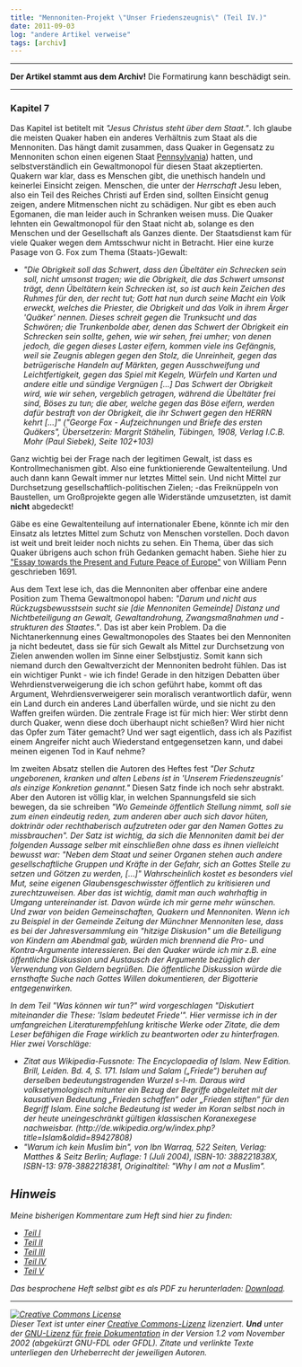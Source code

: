 ```yaml
---
title: "Mennoniten-Projekt \"Unser Friedenszeugnis\" (Teil IV.)"
date: 2011-09-03
log: "andere Artikel verweise"
tags: [archiv]
---
```

<hr><b>Der Artikel stammt aus dem Archiv!</b> Die Formatirung kann beschädigt sein.<hr>
<h3>Kapitel 7</h3>
<p>Das Kapitel ist betitelt mit <i>"Jesus Christus steht über dem Staat."</i>. Ich glaube die meisten Quaker haben ein anderes Verhältnis zum Staat als die Mennoniten. Das hängt damit zusammen, dass  Quaker in Gegensatz zu Mennoniten schon einen eigenen Staat <a href="http://de.wikipedia.org/wiki/Pennsylvania">Pennsylvania</a>) hatten, und selbstverständlich ein Gewaltmonopol für diesen Staat akzeptierten. <!--break-->  Quakern war klar, dass es Menschen gibt, die unethisch handeln und keinerlei Einsicht zeigen. Menschen, die unter der <i>Herrschaft</i> Jesu leben, also ein Teil des Reiches Christi auf Erden sind, sollten Einsicht genug zeigen, andere Mitmenschen nicht zu schädigen. Nur gibt es eben auch Egomanen, die man leider auch in Schranken weisen muss. Die Quaker lehnten ein Gewaltmonopol für den Staat nicht ab, solange es den Menschen und der Gesellschaft als Ganzes diente. Der Staatsdienst kam für viele Quaker wegen dem Amtsschwur nicht in Betracht. Hier eine kurze Pasage von G. Fox zum Thema (Staats-)Gewalt:
<ul><li><i>"Die Obrigkeit soll das Schwert, dass den Übeltäter ein Schrecken sein soll, nicht umsonst tragen; wie die Obrigkeit, die das Schwert umsonst trägt, denn Übeltätern kein Schrecken ist, so ist auch kein Zeichen des Ruhmes für den, der recht tut; Gott hat nun durch seine Macht ein Volk erweckt, welches die Priester, die Obrigkeit und das Volk in ihrem Ärger 'Quäker' nennen. Dieses schreit gegen die Trunksucht und das Schwören; die Trunkenbolde aber, denen das Schwert der Obrigkeit ein Schrecken sein sollte, gehen, wie wir sehen, frei umher; von denen jedoch, die gegen dieses Laster eifern, kommen viele ins Gefängnis, weil sie Zeugnis ablegen gegen den Stolz, die Unreinheit, gegen das betrügerische Handeln auf Märkten, gegen Ausschweifung und Leichtfertigkeit, gegen das Spiel mit Kegeln, Würfeln und Karten und andere eitle und sündige Vergnügen [...] Das Schwert der Obrigkeit wird, wie wir sehen, vergeblich getragen, während die Übeltäter frei sind, Böses zu tun; die aber, welche gegen das Böse eifern, werden dafür bestraft von der Obrigkeit, die ihr Schwert gegen den HERRN kehrt [...]" ("George Fox - Aufzeichnungen und Briefe des ersten Quäkers", Übersetzerin: Margrit Stähelin, Tübingen, 1908, Verlag I.C.B. Mohr (Paul Siebek), Seite 102+103)</i></li></ul>
</p>

<p>Ganz wichtig bei der Frage nach der legitimen Gewalt, ist dass es Kontrollmechanismen gibt. Also eine funktionierende Gewaltenteilung. Und auch dann kann Gewalt immer nur letztes Mittel sein. Und nicht Mittel zur Durchsetzung gesellschaftlich-politischen Zielen; -das Freiknüppeln von Baustellen, um Großprojekte gegen alle Widerstände umzusetzten, ist damit <b>nicht</b> abgedeckt!</p>

<p>Gäbe es eine Gewaltenteilung auf internationaler Ebene, könnte ich mir den Einsatz als letztes Mittel zum Schutz von Menschen vorstellen. Doch davon ist weit und breit leider noch nichts zu sehen. Ein Thema, über das sich Quaker übrigens auch schon früh Gedanken gemacht haben. Siehe hier zu <a href="http://de.wikipedia.org/wiki/William_Penn#Essay_towards_the_Present_and_Future_Peace_of_Europe">"Essay towards the Present and Future Peace of Europe"</a> von William Penn geschrieben 1691.
</p>

<p>Aus dem Text lese ich, das die Mennoniten aber offenbar eine andere Position zum Thema Gewaltmonopol haben: <i>"Darum und nicht aus Rückzugsbewusstsein sucht sie [die Mennoniten Gemeinde] Distanz und Nichtbeteiligung an Gewalt, Gewaltandrohung, Zwangsmaßnahmen und -strukturen des Staates."</i>. Das ist aber kein Problem. Da die Nichtanerkennung eines Gewaltmonopoles des Staates bei den Mennoniten ja nicht bedeutet, dass sie für sich Gewalt als Mittel zur Durchsetzung von Zielen anwenden wollen im Sinne einer Selbstjustiz. Somit kann sich niemand durch den Gewaltverzicht der Mennoniten bedroht fühlen. Das ist ein wichtiger Punkt - wie ich finde! Gerade in den hitzigen Debatten über Wehrdienstverweigerung die ich schon geführt habe, kommt oft das Argument, Wehrdiensverweigerer sein moralisch verantwortlich dafür, wenn ein Land durch ein anderes Land überfallen würde, und sie nicht zu den Waffen greifen würden. Die zentrale Frage ist für mich hier: Wer stirbt denn durch Quaker, wenn diese doch überhaupt nicht schießen? Wird hier nicht das Opfer zum Täter gemacht? Und wer sagt eigentlich, dass ich als Pazifist einem Angreifer nicht auch Wiederstand entgegensetzen kann, und dabei meinen eigenen Tod in Kauf nehme?</p>

<p>Im zweiten Absatz stellen die Autoren des Heftes fest <i>"Der Schutz ungeborenen, kranken und alten Lebens ist in 'Unserem Friedenszeugnis' als einzige Konkretion genannt."</i> Diesen Satz finde ich noch sehr abstrakt. Aber den Autoren ist völlig klar, in welchen Spannungsfeld sie sich bewegen, da sie schreiben <i>"Wo Gemeinde öffentlich Stellung nimmt, soll sie zum einen eindeutig reden, zum anderen aber auch sich davor hüten, doktrinär oder rechthaberisch aufzutreten oder gar den Namen Gottes zu missbrauchen". Der Satz ist wichtig, da sich die Mennoniten damit bei der folgenden Aussage selber mit einschließen ohne dass es ihnen vielleicht bewusst war: <i>"Neben dem Staat und seiner Organen stehen auch andere gesellschaftliche Gruppen und Kräfte in der Gefahr, sich an Gottes Stelle zu setzen und Götzen zu werden, [...]" Wahrscheinlich kostet es besonders viel Mut, seine eigenen Glaubensgeschwisster öffentlich zu kritisieren und zurechtzuweisen. Aber das ist wichtig, damit man auch wahrhaftig in Umgang untereinander ist. Davon würde ich mir gerne mehr wünschen. Und zwar von beiden Gemeinschaften, Quakern und Mennoniten. Wenn ich zu Beispiel in der Gemeinde Zeitung der Münchner Mennoniten lese, dass es bei der Jahresversammlung ein "hitzige Diskusion" um die Beteiligung von Kindern am Abendmal gab, würden mich brennend die Pro- und Kontra-Argumente interessieren. Bei den Quaker würde ich mir z.B. eine öffentliche Diskussion und Austausch der Argumente bezüglich der Verwendung von Geldern begrüßen. Die öffentliche Diskussion würde die ernsthafte Suche nach Gottes Willen dokumentieren, der Bigotterie entgegenwirken. </p>

<p>In dem Teil <i>"Was können wir tun?"</i> wird vorgeschlagen <i>"Diskutiert miteinander die These: 'Islam bedeutet Friede'"</i>. Hier vermisse ich in der umfangreichen Literaturempfehlung kritische Werke oder Zitate, die dem Leser befähigen die Frage wirklich zu beantworten oder zu hinterfragen. Hier zwei Vorschläge:
<ul>
<li>Zitat aus Wikipedia-Fussnote: <i>The Encyclopaedia of Islam. New Edition. Brill, Leiden. Bd. 4, S. 171. Islam und Salam („Friede“) beruhen auf derselben bedeutungstragenden Wurzel s-l-m. Daraus wird volksetymologisch mitunter ein Bezug der Begriffe abgeleitet mit der kausativen Bedeutung „Frieden schaffen“ oder „Frieden stiften“ für den Begriff Islam. Eine solche Bedeutung ist weder im Koran selbst noch in der heute uneingeschränkt gültigen klassischen Koranexegese nachweisbar.</i> (http://de.wikipedia.org/w/index.php?title=Islam&oldid=89427808) </li>
<li>"Warum ich kein Muslim bin", von Ibn Warraq, 522 Seiten, Verlag: Matthes & Seitz Berlin; Auflage: 1 (Juli 2004), ISBN-10: 388221838X, ISBN-13: 978-3882218381, Originaltitel: "Why I am not a Muslim".</li>
</ul>

<h2>Hinweis</h2>
<p>Meine bisherigen Kommentare zum Heft sind hier zu finden:
<ul>
<li><a href="http://www.the-independent-friend.de/?q=node/740">Teil I</a></li>
<li><a href="http://www.the-independent-friend.de/?q=node/743">Teil II</a></li>
<li><a href="http://www.the-independent-friend.de/?q=node/745">Teil III</a></li>
<li><a href="http://www.the-independent-friend.de/?q=node/747">Teil IV</a></li>
<li><a href="http://www.the-independent-friend.de/?q=node/748">Teil V</a></li>
</ul>
Das besprochene Heft selbst gibt es als PDF zu herunterladen: <a href="http://mennonitisch.de/fileadmin/downloads/Ressourcen/Friedenszeugnis_Jesus_macht_den_Kriegen_ein_Ende-web.pdf">Download</a>.
</p>

<hr />
<p><a href="http://creativecommons.org/licenses/by-sa/3.0/de/" rel="license"><img src="http://i.creativecommons.org/l/by-sa/3.0/de/88x31.png" style="border-width: 0pt;" alt="Creative Commons License" /></a><br />
Dieser <span rel="dc:type" href="http://purl.org/dc/dcmitype/Text" xmlns:dc="http://purl.org/dc/elements/1.1/">Text</span> ist unter einer <a href="http://creativecommons.org/licenses/by-sa/3.0/de/" rel="license">Creative Commons-Lizenz</a> lizenziert. <b>Und</b> unter der <a href="http://de.wikipedia.org/wiki/GFDL">GNU-Lizenz f&uuml;r freie Dokumentation</a> in der Version 1.2 vom November 2002 (abgek&uuml;rzt GNU-FDL oder GFDL). Zitate und verlinkte Texte unterliegen den Urheberrecht der jeweiligen Autoren.</p>
